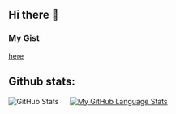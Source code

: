 <h2> Hi there 👋 </h2>

### My Gist
[here](https://gist.github.com/FranklyFuzzy/)

<!--
**FranklyFuzzy/FranklyFuzzy** is a ✨ _special_ ✨ repository because its `README.md` (this file) appears on your GitHub profile.

Here are some ideas to get you started:

- 🔭 I’m currently working on ...
- 🌱 I’m currently learning ...
- 👯 I’m looking to collaborate on ...
- 🤔 I’m looking for help with ...
- 💬 Ask me about ...
- 📫 How to reach me: ...
- 😄 Pronouns: ...
- ⚡ Fun fact: ...
-->

<h2>Github stats:</h2>

![GitHub Stats](https://github-readme-stats.vercel.app/api?username=FranklyFuzzy&theme=dark) &emsp;
 [![My GitHub Language Stats](https://github-readme-stats.vercel.app/api/top-langs/?username=FranklyFuzzy&langs_count=5&theme=dark)]()
